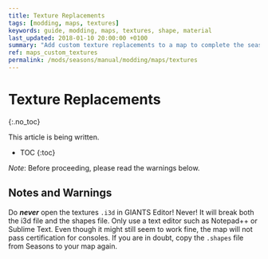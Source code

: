 ```yaml
---
title: Texture Replacements
tags: [modding, maps, textures]
keywords: guide, modding, maps, textures, shape, material
last_updated: 2018-01-10 20:00:00 +0100
summary: "Add custom texture replacements to a map to complete the seasonal feel"
ref: maps_custom_textures
permalink: /mods/seasons/manual/modding/maps/textures
---
```


# Texture Replacements
{:.no_toc}

This article is being written.

* TOC
{:toc}

*Note*: Before proceeding, please read the warnings below.


## Notes and Warnings

Do ***never*** open the textures `.i3d` in GIANTS Editor! Never! It will break both the i3d file and the shapes file. Only use a text editor such as Notepad++ or Sublime Text. Even though it might still seem to work fine, the map will not pass certification for consoles.
If you are in doubt, copy the `.shapes` file from Seasons to your map again.
